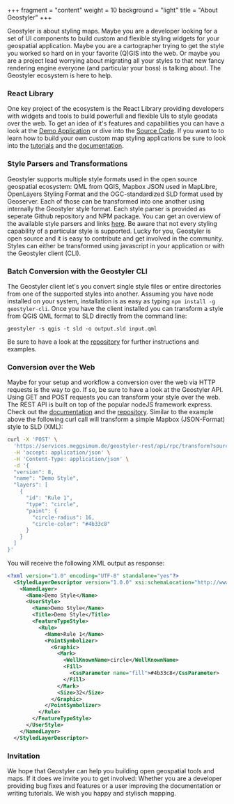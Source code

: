 +++
fragment = "content"
weight = 10
background = "light"
title = "About Geostyler"
+++

Geostyler is about styling maps. Maybe you are a developer looking for a set of UI components 
to build custom and flexible styling widgets for your geospatial application. Maybe you 
are a cartographer trying to get the style you worked so hard on in your favorite (Q)GIS into the 
web. Or maybe you are a project lead worrying about migrating all your styles to that new fancy 
rendering engine everyone (and particular your boss) is talking about. The Geostyler ecosystem is 
here to help. 

###  React Library

One key project of the ecosystem is the React Library providing developers with widgets and 
tools to build powerfull and flexible UIs to style geodata over the web. To get an idea of 
it's features and capabilities you can have a look at the [Demo Application](https://geostyler.github.io/geostyler-demo/) or dive into the [Source Code](https://github.com/geostyler/geostyler-demo). If you want to to learn how to build your own custom map styling applications 
be sure to look into the [tutorials](/#tutorials) and the [documentation](https://geostyler.github.io/geostyler/latest/index.html).

### Style Parsers and Transformations

Geostyler supports multiple style formats used in the open source geospatial ecosystem: 
QML from QGIS, Mapbox JSON used in MapLibre, OpenLayers Styling Format and the OGC-standardized 
SLD format used by Geoserver. Each of those can be transformed into one another using 
internally the Geostyler style format. Each style parser is provided as seperate Github 
repository and NPM package. You can get an overview of the available style parsers and 
links [here](/parsers). Be aware that not every styling capability of a particular style 
is supported. Lucky for you, Geostyler is open source and it is easy to contribute and get 
involved in the community. Styles can either be transformed using javascript in your application 
or with the Geostyler client (CLI). 

### Batch Conversion with the Geostyler CLI 

The Geostyler client let's you convert single style files or entire directories from one of the 
supported styles into another. Assuming you have node installed on your system, installation 
is as easy as typing `npm install -g geostyler-cli`. Once you have the client installed you 
can transform a style from QGIS QML format to SLD directly from the command line: 

```
geostyler -s qgis -t sld -o output.sld input.qml
```

Be sure to have a look at the [repository](https://github.com/geostyler/geostyler-cli) for 
further instructions and examples. 

### Conversion over the Web

Maybe for your setup and workflow a conversion over the web via HTTP requests 
is the way to go. If so, be sure to have a look at the Geostyler API. Using GET and POST 
requests you can transform your style over the web. The REST API is built on top of the popular 
nodeJS framework express. Check out the [documentation](https://services.meggsimum.de/geostyler-rest/api-docs) and the [repository](https://github.com/geostyler/geostyler-rest). 
Similar to the example above the following curl call will transform a simple Mapbox (JSON-Format) style to SLD (XML): 


<!-- Erst Rücksprache mit Christian Mayer ob Meggsimum API verlinkt werden kann / soll -->
<!-- Alternative: Local dev-host dann müsste oben noch ein Satz rein, der darauf 
hinweist, dass eine API auf localhost gestartet werden muss -->
```sh
curl -X 'POST' \
  'https://services.meggsimum.de/geostyler-rest/api/rpc/transform?sourceFormat=Mapbox&targetFormat=SLD' \
  -H 'accept: application/json' \
  -H 'Content-Type: application/json' \
  -d '{
  "version": 8,
  "name": "Demo Style",
  "layers": [
    {
      "id": "Rule 1",
      "type": "circle",
      "paint": {
        "circle-radius": 16,
        "circle-color": "#4b33c8"
      }
    }
  ]
}'
```

You will receive the following XML output as response: 

```xml 
<?xml version="1.0" encoding="UTF-8" standalone="yes"?>
  <StyledLayerDescriptor version="1.0.0" xsi:schemaLocation="http://www.opengis.net/sld StyledLayerDescriptor.xsd" xmlns="http://www.opengis.net/sld" xmlns:ogc="http://www.opengis.net/ogc" xmlns:xlink="http://www.w3.org/1999/xlink" xmlns:xsi="http://www.w3.org/2001/XMLSchema-instance">
    <NamedLayer>
      <Name>Demo Style</Name>
      <UserStyle>
        <Name>Demo Style</Name>
        <Title>Demo Style</Title>
        <FeatureTypeStyle>
          <Rule>
            <Name>Rule 1</Name>
            <PointSymbolizer>
              <Graphic>
                <Mark>
                  <WellKnownName>circle</WellKnownName>
                  <Fill>
                    <CssParameter name="fill">#4b33c8</CssParameter>
                  </Fill>
                </Mark>
                <Size>32</Size>
              </Graphic>
            </PointSymbolizer>
          </Rule>
        </FeatureTypeStyle>
      </UserStyle>
    </NamedLayer>
  </StyledLayerDescriptor>
```
 
### Invitation 

We hope that Geostyler can help you building open geospatial tools 
and maps. If it does we invite you to get involved: Whether you 
are a developer providing bug fixes and features or a user improving 
the documentation or writing tutorials. We wish you happy and stylisch 
mapping.   




